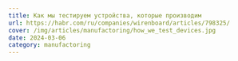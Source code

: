 ```yaml
---
title: Как мы тестируем устройства, которые производим
url: https://habr.com/ru/companies/wirenboard/articles/798325/
cover: /img/articles/manufactoring/how_we_test_devices.jpg
date: 2024-03-06
category: manufactoring
---
```

